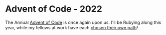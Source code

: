 # Advent of Code - 2022

The Annual [Advent of Code](https://adventofcode.com/) is once again upon us. I'll be Rubying along
this year, while my fellows at work have each [chosen their own path](https://adventofcode.com/2022/leaderboard/private/view/1599065)!


